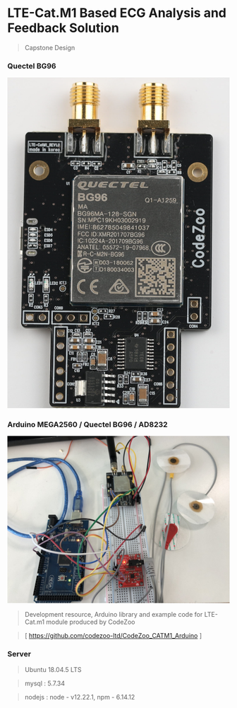# LTE-Cat.M1 Based ECG Analysis and Feedback Solution
> Capstone Design

### Quectel BG96
<img src="/Img/bg96.png">

### Arduino MEGA2560 / Quectel BG96 / AD8232
<img src="/Img/product.jpg">

> Development resource, Arduino library and example code for LTE-Cat.m1 module produced by CodeZoo


> [ https://github.com/codezoo-ltd/CodeZoo_CATM1_Arduino ]

### Server
> Ubuntu 18.04.5 LTS


> mysql : 5.7.34


> nodejs : node - v12.22.1, npm - 6.14.12
